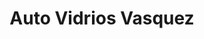 ---
title: "Auto Vidrios Vasquez"
url: /quetzaltenango/auto-vidrios-vasquez/
shop: piezas de automóviles
---